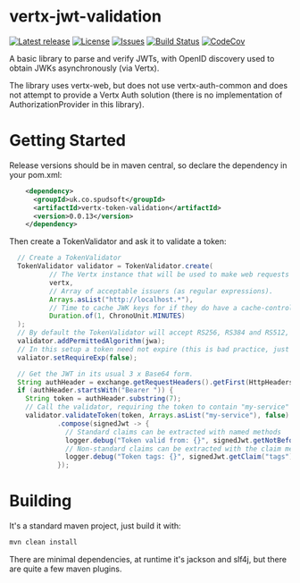 # vertx-jwt-validation

[![Latest release](https://img.shields.io/github/release/yaytay/verx-token-validation.svg)](https://github.com/yaytay/verx-token-validation/latest)
[![License](https://img.shields.io/github/license/yaytay/verx-token-validation)](https://github.com/yaytay/vertx-token-validation/blob/main/LICENCE.md)
[![Issues](https://img.shields.io/github/issues/yaytay/vertx-token-validation)](https://github.com/yaytay/vertx-token-validation/issues)
[![Build Status](https://github.com/yaytay/vertx-token-validation/actions/workflows/buildtest.yml/badge.svg)](https://github.com/Yaytay/vertx-token-validation/actions/workflows/buildtest.yml)
[![CodeCov](https://codecov.io/gh/Yaytay/vertx-token-validation/branch/main/graph/badge.svg?token=ACHVK20T9Q)](https://codecov.io/gh/Yaytay/vertx-token-validation)

A basic library to parse and verify JWTs, with OpenID discovery used to obtain JWKs asynchronously (via Vertx).

The library uses vertx-web, but does not use vertx-auth-common and does not attempt to provide a Vertx Auth solution (there is no implementation of AuthorizationProvider in this library).

# Getting Started
Release versions should be in maven central, so declare the dependency in your pom.xml:
```xml
    <dependency>
      <groupId>uk.co.spudsoft</groupId>
      <artifactId>vertx-token-validation</artifactId>
      <version>0.0.13</version>
    </dependency>
```

Then create a TokenValidator and ask it to validate a token:
```java
  // Create a TokenValidator
  TokenValidator validator = TokenValidator.create(
          // The Vertx instance that will be used to make web requests
          vertx, 
          // Array of acceptable issuers (as regular expressions).
          Arrays.asList("http://localhost.*"), 
          // Time to cache JWK keys for if they do have a cache-control(max-age) header
          Duration.of(1, ChronoUnit.MINUTES)
  );
  // By default the TokenValidator will accept RS256, RS384 and RS512, any others that must be handled must be specified.
  validator.addPermittedAlgorithm(jwa);
  // In this setup a token need not expire (this is bad practice, just to demonstrate that the validator has some configuration options).
  valiator.setRequireExp(false);

  // Get the JWT in its usual 3 x Base64 form.
  String authHeader = exchange.getRequestHeaders().getFirst(HttpHeaders.AUTHORIZATION.toString());
  if (authHeader.startsWith("Bearer ")) {
    String token = authHeader.substring(7);
    // Call the validator, requiring the token to contain "my-service" as an audience claim.
    validator.validateToken(token, Arrays.asList("my-service"), false)
            .compose(signedJwt -> {
              // Standard claims can be extracted with named methods
              logger.debug("Token valid from: {}", signedJwt.getNotBeforeLocalDateTime());
              // Non-standard claims can be extracted with the claim method
              logger.debug("Token tags: {}", signedJwt.getClaim("tags"));
            });
```



# Building

It's a standard maven project, just build it with:
```sh
mvn clean install
```

There are minimal dependencies, at runtime it's jackson and slf4j, but there are quite a few maven plugins.
